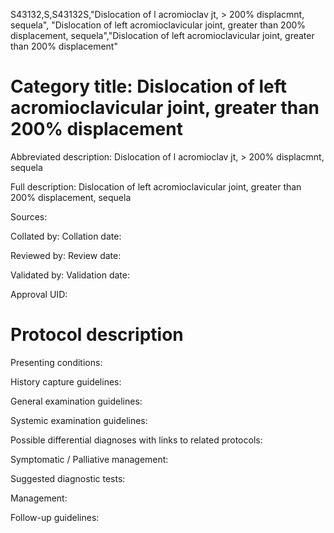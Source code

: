 S43132,S,S43132S,"Dislocation of l acromioclav jt, > 200% displacmnt, sequela", "Dislocation of left acromioclavicular joint, greater than 200% displacement, sequela","Dislocation of left acromioclavicular joint, greater than 200% displacement"
# Category title: Dislocation of left acromioclavicular joint, greater than 200% displacement

Abbreviated description: Dislocation of l acromioclav jt, > 200% displacmnt, sequela

Full description: Dislocation of left acromioclavicular joint, greater than 200% displacement, sequela

Sources:

Collated by:
Collation date:

Reviewed by:
Review date:

Validated by:
Validation date:

Approval UID:

# Protocol description

Presenting conditions:

History capture guidelines:

General examination guidelines:

Systemic examination guidelines:

Possible differential diagnoses with links to related protocols:

Symptomatic / Palliative management:

Suggested diagnostic tests:

Management:

Follow-up guidelines:
